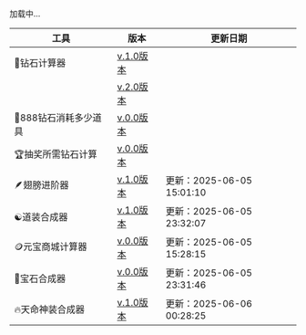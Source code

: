 <!-- 载入 footer 样式 -->
<link rel="stylesheet" href="footer.css" />

<!-- footer 容器 -->
<footer id="footer">加载中...</footer>

<!-- 载入 footer.html 内容 -->
<script>
  const footer = document.getElementById('footer');
  fetch('footer.html')
    .then(res => {
      if (!res.ok) throw new Error('加载 footer 失败');
      return res.text();
    })
    .then(html => {
      footer.innerHTML = html;
    })
    .catch(err => {
      footer.textContent = '加载 footer 内容失败：' + err.message;
    });
</script>

| 工具 | 版本 | 更新日期 |
| --- | --- | --- |
| 💎钻石计算器 | [v.1.0版本](https://gmp777.github.io/jsq1.html) ||
| |[v.2.0版本](https://gmp777.github.io/jsq2.html) ||
| 🥤888钻石消耗多少道具 | [v.0.0版本](https://gmp777.github.io/888.html) |  |
| 🏆抽奖所需钻石计算 | [v.0.0版本](https://gmp777.github.io/roll.html) |  |
| 🪶翅膀进阶器 | [v.1.0版本](https://gmp777.github.io/jsq3.html) | 更新：2025-06-05 15:01:10 |
| ☯️道装合成器 | [v.1.0版本](https://gmp777.github.io/jsq4.html) | 更新：2025-06-05 23:32:07 |
| 🪙元宝商城计算器 | [v.0.0版本](https://gmp777.github.io/shop.html) | 更新：2025-06-05 15:28:15 |
| 💎宝石合成器 | [v.0.0版本](https://gmp777.github.io/jsq5.html) | 更新：2025-06-05 23:31:46 |
| 🔥天命神装合成器 | [v.1.0版本](https://gmp777.github.io/jsq6.html) |更新：2025-06-06 00:28:25|
